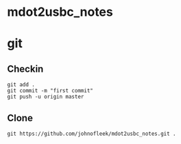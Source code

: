 # mdot2usbc_notes

# git
## Checkin
```
git add .
git commit -m "first commit"
git push -u origin master
```

## Clone
```
git https://github.com/johnofleek/mdot2usbc_notes.git .
```

